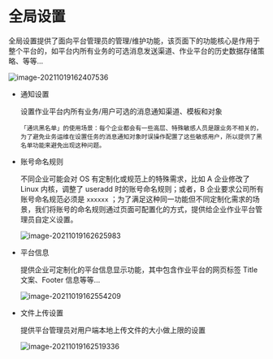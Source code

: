 # 全局设置

全局设置提供了面向平台管理员的管理/维护功能，该页面下的功能核心是作用于整个平台的，如平台内所有业务的可选消息发送渠道、作业平台的历史数据存储策略、等等...

![image-20211019162407536](media/image-20211019162407536.png)

- 通知设置

  设置作业平台内所有业务/用户可选的消息通知渠道、模板和对象

  ```text
  「通讯黑名单」的使用场景：每个企业都会有一些高层、特殊敏感人员是跟业务不相关的，为了避免业务运维在设置任务的消息通知对象时误操作配置了这些敏感用户，所以提供了黑名单功能来避免出现这种问题。
  ```

- 账号命名规则

  不同企业可能会对 OS 有定制化或规范上的特殊需求，比如 A 企业修改了 Linux 内核，调整了 useradd 时的账号命名规则；或者，B 企业要求公司所有账号命名规范必须是 `xxxxxx` ；为了满足这种同一功能但不同定制化需求的场景，我们将账号的命名规则通过页面可配置化的方式，提供给企业作业平台管理员自定义设置。

  ![image-20211019162625983](media/image-20211019162625983.png)

- 平台信息

  提供企业可定制化的平台信息显示功能，其中包含作业平台的网页标签 Title 文案、Footer 信息等等...

  ![image-20211019162554209](media/image-20211019162554209.png)
  
- 文件上传设置

  提供平台管理员对用户端本地上传文件的大小做上限的设置

  ![image-20211019162519336](media/image-20211019162519336.png)